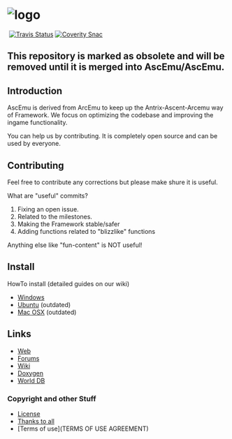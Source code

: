 ﻿# ![logo](http://ascemu.org/images/logo.png)
﻿
[![Travis Status](https://travis-ci.org/AscEmu/AscEmu_TBC.svg?branch=master)](https://travis-ci.org/AscEmu/AscEmu_TBC)
[![Coverity Snac](https://scan.coverity.com/projects/9005/badge.svg)](https://scan.coverity.com/projects/9005)

## This repository is marked as obsolete and will be removed until it is merged into AscEmu/AscEmu.

## Introduction
AscEmu is derived from ArcEmu to keep up the Antrix-Ascent-Arcemu way of Framework.
We focus on optimizing the codebase and improving the ingame functionality.

You can help us by contributing. It is completely open source and can be used by everyone.


## Contributing
Feel free to contribute any corrections but please make shure it is useful.

What are "useful" commits?
 1. Fixing an open issue.
 2. Related to the milestones.
 3. Making the Framework stable/safer
 4. Adding functions related to "blizzlike" functions 

Anything else like "fun-content" is NOT useful!


## Install
HowTo install (detailed guides on our wiki)
* [Windows](http://www.ascemu.org//wiki/index.php?title=3.3.5_Windows)
* [Ubuntu](http://www.ascemu.org/wiki/index.php?title=3.3.5_Ubuntu) (outdated)
* [Mac OSX](http://www.ascemu.org/wiki/index.php?title=3.3.5_Mac_OSX) (outdated)


## Links
* [Web](http://www.ascemu.org)
* [Forums](http://www.board.ascemu.org)
* [Wiki](http://www.ascemu.org/wiki/)
* [Doxygen](http://www.ascemu.org/doxygen/)
* [World DB](http://www.board.ascemu.org/filebase/index.php/File/4-AscEmu-full-world-2-4-3/)



### Copyright and other Stuff
* [License](LICENSE.md)
* [Thanks to all](THANKS.md)
* [Terms of use](TERMS OF USE AGREEMENT)
 
